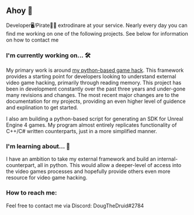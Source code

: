 ## Ahoy 🦜
Developer🖥️/Pirate🏴‍☠️ extrodinare at your service. Nearly every day you can find me working on one of the following projects. See below for information on how to contact me

###  I'm currently working on... 🛠️
My primary work is around [my python-based game hack](https://github.com/DougTheDruid/SoT-ESP-Framework). This framework provides a starting point for developers looking to understand external video game hacking, primarily through reading memory. This project has been in development constantly over the past three years and under-gone many revisions and changes. The most recent major changes are to the documentation for my projects, providing an even higher level of guidence and explination to get started.

I also am building a python-based script for generating an SDK for Unreal Engine 4 games. My program almost entirely replicates functionality of C++/C# written counterparts, just in a more simplified manner. 

### I'm learning about... 💭
I have an ambition to take my external framework and build an internal-counterpart, all in python. This would allow a deeper-level of access into the video games processes and hopefully provide others even more resource for video game hacking.

### How to reach me:
Feel free to contact me via Discord: DougTheDruid#2784

